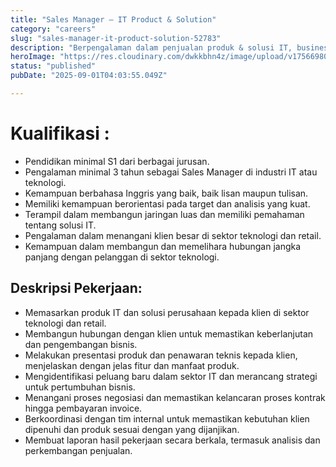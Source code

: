 ```yaml
---
title: "Sales Manager – IT Product & Solution"
category: "careers"
slug: "sales-manager-it-product-solution-52783"
description: "Berpengalaman dalam penjualan produk & solusi IT, business development, serta manajemen tim sales. Terbukti mampu membangun relasi dengan klien korporasi, mencapai target revenue, dan menghadirkan solusi teknologi sesuai kebutuhan bisnis."
heroImage: "https://res.cloudinary.com/dwkkbhn4z/image/upload/v1756698007/uploads/vjaaa9udk3u0l9nw9d4t.png"
status: "published"
pubDate: "2025-09-01T04:03:55.049Z"

---
```



# Kualifikasi :
-	Pendidikan minimal S1 dari berbagai jurusan.
-	Pengalaman minimal 3 tahun sebagai Sales Manager di industri IT atau teknologi.
-	Kemampuan berbahasa Inggris yang baik, baik lisan maupun tulisan.
-	Memiliki kemampuan berorientasi pada target dan analisis yang kuat.
-	Terampil dalam membangun jaringan luas dan memiliki pemahaman tentang solusi IT.
-	Pengalaman dalam menangani klien besar di sektor teknologi dan retail.
-	Kemampuan dalam membangun dan memelihara hubungan jangka panjang dengan pelanggan di sektor teknologi.

## Deskripsi Pekerjaan:
-	Memasarkan produk IT dan solusi perusahaan kepada klien di sektor teknologi dan retail.
-	Membangun hubungan dengan klien untuk memastikan keberlanjutan dan pengembangan bisnis.
-	Melakukan presentasi produk dan penawaran teknis kepada klien, menjelaskan dengan jelas fitur dan manfaat produk.
-	Mengidentifikasi peluang baru dalam sektor IT dan merancang strategi untuk pertumbuhan bisnis.
-	Menangani proses negosiasi dan memastikan kelancaran proses kontrak hingga pembayaran invoice.
-	Berkoordinasi dengan tim internal untuk memastikan kebutuhan klien dipenuhi dan produk sesuai dengan yang dijanjikan.
-	Membuat laporan hasil pekerjaan secara berkala, termasuk analisis dan perkembangan penjualan.
